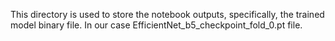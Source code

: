 This directory is used to store the notebook outputs, specifically, the trained model binary file. In our case EfficientNet_b5_checkpoint_fold_0.pt file.
